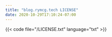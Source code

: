 ```yaml
---
title: "blog.rymcg.tech LICENSE"
date: 2020-10-29T17:10:24-07:00
---
```


{{< code file="/LICENSE.txt" language="txt" >}}
